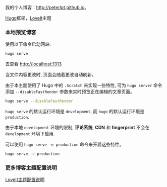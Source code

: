 我的个人博客：<http://peterlpt.github.io>。

[Hugo](https://gohugo.io/)框架，[LoveIt](https://github.com/dillonzq/LoveIt.git)主题

### 本地预览博客

使用以下命令启动网站:

```bash
hugo serve
```

去查看 [http://localhost:1313](http://localhost:1313)

当文件内容更改时, 页面会随着更改自动刷新。

由于本主题使用了 Hugo 中的 `.Scratch` 来实现一些特性, 可为 `hugo server` 命令添加 `--disableFastRender` 参数来实时预览正在编辑的文章页面。

```bash
hugo serve --disableFastRender
```

`hugo serve` 的默认运行环境是 `development`, 而 `hugo` 的默认运行环境是 `production`.

由于本地 `development` 环境的限制, **评论系统**, **CDN** 和 **fingerprint** 不会在 `development` 环境下启用.

可以使用 `hugo serve -e production` 命令来开启这些特性。

```bash
hugo serve -e production
```

### 更多博客主题配置说明

[LoveIt主题配置说明](https://hugoloveit.com/zh-cn/posts/)

